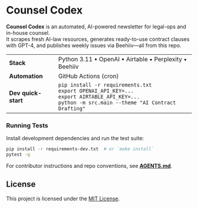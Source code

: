 # Counsel Codex

**Counsel Codex** is an automated, AI-powered newsletter for legal-ops and in-house counsel.  
It scrapes fresh AI-law resources, generates ready-to-use contract clauses with GPT-4, and publishes weekly issues via Beehiiv—all from this repo.

| | |
|---|---|
| **Stack** | Python 3.11 • OpenAI • Airtable • Perplexity • Beehiiv |
| **Automation** | GitHub Actions (cron) |
| **Dev quick-start** | `pip install -r requirements.txt`<br>`export OPENAI_API_KEY=...`<br>`export AIRTABLE_API_KEY=...`<br>`python -m src.main --theme "AI Contract Drafting"` |

### Running Tests

Install development dependencies and run the test suite:

```bash
pip install -r requirements-dev.txt  # or `make install`
pytest -q
```

For contributor instructions and repo conventions, see **[AGENTS.md](./AGENTS.md)**.
## License

This project is licensed under the [MIT License](./LICENSE).
